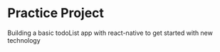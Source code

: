 # Practice Project

Building a basic todoList app with react-native to get started with new technology

<br/>